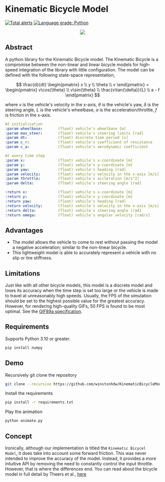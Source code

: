 # Kinematic Bicycle Model

[![Total alerts](https://img.shields.io/lgtm/alerts/g/winstxnhdw/KinematicBicycleModel.svg?logo=lgtm&logoWidth=18)](https://lgtm.com/projects/g/winstxnhdw/KinematicBicycleModel/alerts/)
[![Language grade: Python](https://img.shields.io/lgtm/grade/python/g/winstxnhdw/KinematicBicycleModel.svg?logo=lgtm&logoWidth=18)](https://lgtm.com/projects/g/winstxnhdw/KinematicBicycleModel/context:python)

<div align="center">
    <img src="resources/animation_wide.gif" />
</div>

## Abstract

A python library for the Kinematic Bicycle model. The Kinematic Bicycle is a compromise between the non-linear and linear bicycle models for high-speed integration of the library with little configuration. The model can be defined with the following state-space representation,

$$
\frac{d}{dt}
\begin{pmatrix}
x \\
y \\
\theta \\
v
\end{pmatrix} =
\begin{pmatrix}
v\cos{\theta} \\
v\sin{\theta} \\
\frac{v\tan{\delta}}{L} \\
a - f
\end{pmatrix}
$$

where $v$ is the vehicle's velocity in the x-axis, $\theta$ is the vehicle's yaw, $\delta$ is the steering angle, $L$ is the vehicle's wheelbase, $a$ is the acceleration/throttle, $f$ is friction in the x-axis.

```yaml
At initialisation
:param wheelbase:       (float) vehicle's wheelbase [m]
:param max_steer:       (float) vehicle's steering limits [rad]
:param dt:              (float) discrete time period [s]
:param c_r:             (float) vehicle's coefficient of resistance 
:param c_a:             (float) vehicle's aerodynamic coefficient

At every time step  
:param x:               (float) vehicle's x-coordinate [m]
:param y:               (float) vehicle's y-coordinate [m]
:param yaw:             (float) vehicle's heading [rad]
:param velocity:        (float) vehicle's velocity in the x-axis [m/s]
:param throttle:        (float) vehicle's accleration [m/s^2]
:param delta:           (float) vehicle's steering angle [rad]

:return x:              (float) vehicle's x-coordinate [m]
:return y:              (float) vehicle's y-coordinate [m]
:return yaw:            (float) vehicle's heading [rad]
:return velocity:       (float) vehicle's velocity in the x-axis [m/s]
:return delta:          (float) vehicle's steering angle [rad]
:return omega:          (float) vehicle's angular velocity [rad/s]
```

## Advantages

- The model allows the vehicle to come to rest without passing the model a negative acceleration; similar to the non-linear bicycle.
- This lightweight model is able to accurately represent a vehicle with no slip or tire stiffness.

## Limitations

Just like with all other bicycle models, this model is a discrete model and loses its accuracy when the time step is set too large or the vehicle is made to travel at unreasonably high speeds. Usually, the FPS of the simulation should be set to the highest possible value for the greatest accuracy. However, for rendering high-quality GIFs, 50 FPS is found to be most optimal. See the [GIF89a specification](https://www.w3.org/Graphics/GIF/spec-gif89a.txt).

## Requirements

Supports Python 3.10 or greater.

```bash
pip install numpy
```

## Demo

Recursively git clone the repository

```bash
git clone --recursive https://github.com/winstxnhdw/KinematicBicycleModel.git
```

Install the requirements

```bash
pip install -r requirements.txt
```

Play the animation

```bash
python animate.py
```

## Concept

Ironically, although our implementation is titled the `Kinematic Bicycel Model`, it does take into account some forward friction. This was never intended to improve the accuracy of the model. Instead, it provides a more intuitive API by removing the need to constantly control the input throttle. However, that is where the differences end. You can read about the bicycle model in full detail by Theers et al., [here](https://thomasfermi.github.io/Algorithms-for-Automated-Driving/Control/BicycleModel.html)
